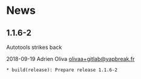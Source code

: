 # News


## 1.1.6-2

Autotools strikes back

2018-09-19	Adrien Oliva <olivaa+gitlab@yapbreak.fr>

	* build(release): Prepare release 1.1.6-2
